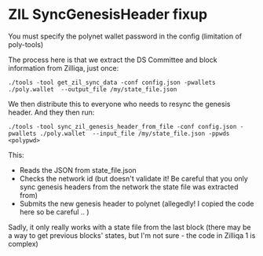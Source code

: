 # ZIL SyncGenesisHeader fixup


You must specify the polynet wallet password in the config (limitation of poly-tools)

The process here is that we extract the DS Committee and block information from Zilliqa, just once:

```
./tools -tool get_zil_sync_data -conf config.json -pwallets ./poly.wallet  --output_file /my/state_file.json
```

We then distribute this to everyone who needs to resync the genesis header. And they then run:

```
./tools -tool sync_zil_genesis_header_from_file -conf config.json -pwallets ./poly.wallet  --input_file /my/state_file.json -ppwds <polypwd>
```

This:

 * Reads the JSON from state_file.json
 * Checks the network id (but doesn't validate it! Be careful that you only sync genesis headers from the network the state file was extracted from)
 * Submits the new genesis header to polynet (allegedly! I copied the code here so be careful .. )

Sadly, it only really works with a state file from the last block (there may be a way to get previous blocks' states, but I'm not sure - the code in Zilliqa 1 is complex)

